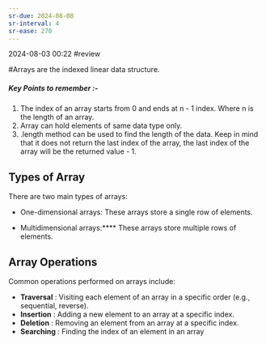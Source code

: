 ```yaml
---
sr-due: 2024-08-08
sr-interval: 4
sr-ease: 270
---
```



2024-08-03 00:22  #review

#Arrays are the indexed linear data structure. 

##### Key Points to remember :-
1. The index of an array starts from 0 and ends at n - 1 index. Where n is the length of an array.
2. Array can hold elements of same data type only.
3. .length method can be used to find the length of the data. Keep in mind that it does not return the last index of the array, the last index of the array will be the returned value - 1.

## Types of Array

There are two main types of arrays:

- One-dimensional arrays: These arrays store a single row of elements.

- Multidimensional arrays:**** These arrays store multiple rows of elements.

## Array Operations

Common operations performed on arrays include:

- ****Traversal**** : Visiting each element of an array in a specific order (e.g., sequential, reverse).
- ****Insertion**** : Adding a new element to an array at a specific index.
- ****Deletion**** : Removing an element from an array at a specific index.
- ****Searching**** : Finding the index of an element in an array



